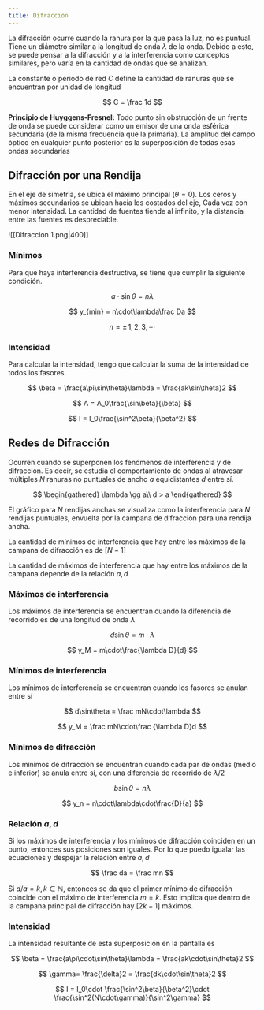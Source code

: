 ```yaml
---
title: Difracción
---
```


La difracción ocurre cuando la ranura por la que pasa la luz, no es puntual. Tiene un diámetro similar a la longitud de onda $\lambda$ de la onda. Debido a esto, se puede pensar a la difracción y a la interferencia como conceptos similares, pero varía en la cantidad de ondas que se analizan.

La constante o periodo de red $C$ define la cantidad de ranuras que se encuentran por unidad de longitud

$$
C = \frac 1d
$$

**Principio de Huyggens-Fresnel:** Todo punto sin obstrucción de un frente de onda se puede considerar como un emisor de una onda esférica secundaria (de la misma frecuencia que la primaria). La amplitud del campo óptico en cualquier punto posterior es la superposición de todas esas ondas secundarias

## Difracción por una Rendija

En el eje de simetría, se ubica el máximo principal $(\theta = 0)$. Los ceros y máximos secundarios se ubican hacia los costados del eje, Cada vez con menor intensidad. La cantidad de fuentes tiende al infinito, y la distancia entre las fuentes es despreciable.

![[Difraccion 1.png|400]]

### Mínimos

Para que haya interferencia destructiva, se tiene que cumplir la siguiente condición.

$$
a\cdot\sin\theta = n\lambda
$$

$$
y_{min} = n\cdot\lambda\frac Da
$$

$$
n = \pm\,1,2,3,\cdots
$$

### Intensidad

Para calcular la intensidad, tengo que calcular la suma de la intensidad de todos los fasores.

$$
\beta = \frac{a\pi\sin\theta}\lambda = \frac{ak\sin\theta}2
$$

$$
A = A_0\frac{\sin\beta}{\beta}
$$

$$
I = I_0\frac{\sin^2\beta}{\beta^2}
$$

## Redes de Difracción

Ocurren cuando se superponen los fenómenos de interferencia y de difracción. Es decir, se estudia el comportamiento de ondas al atravesar múltiples $N$ ranuras no puntuales de ancho $a$ equidistantes $d$ entre sí.

$$
\begin{gathered}
\lambda \gg a\\
d > a
\end{gathered}
$$

El gráfico para $N$ rendijas anchas se visualiza como la interferencia para $N$ rendijas puntuales, envuelta por la campana de difracción para una rendija ancha.

La cantidad de mínimos de interferencia que hay entre los máximos de la campana de difracción es de $[N-1]$

La cantidad de máximos de interferencia que hay entre los máximos de la campana depende de la relación $a,d$

### Máximos de interferencia

Los máximos de interferencia se encuentran cuando la diferencia de recorrido es de una longitud de onda $\lambda$

$$
d\sin\theta = m\cdot\lambda
$$

$$
y_M = m\cdot\frac{\lambda D}{d}
$$

### Mínimos de interferencia

Los mínimos de interferencia se encuentran cuando los fasores se anulan entre sí

$$
d\sin\theta = \frac mN\cdot\lambda
$$

$$
y_M = \frac mN\cdot\frac {\lambda D}d
$$

### Mínimos de difracción

Los mínimos de difracción se encuentran cuando cada par de ondas (medio e inferior) se anula entre sí, con una diferencia de recorrido de $\lambda/2$

$$
b\sin\theta = n\lambda
$$

$$
y_n = n\cdot\lambda\cdot\frac{D}{a}
$$

### Relación $a,d$

Si los máximos de interferencia y los mínimos de difracción coinciden en un punto, entonces sus posiciones son iguales. Por lo que puedo igualar las ecuaciones y despejar la relación entre $a,d$

$$
\frac da = \frac mn
$$

Si $d/a = k,\,k\in\mathbb{N}$, entonces se da que el primer mínimo de difracción coincide con el máximo de interferencia $m =k$. Esto implica que dentro de la campana principal de difracción hay $[2k-1]$ máximos.

### Intensidad

La intensidad resultante de esta superposición en la pantalla es

$$
\beta = \frac{a\pi\cdot\sin\theta}\lambda = \frac{ak\cdot\sin\theta}2
$$

$$
\gamma= \frac{\delta}2 =
\frac{dk\cdot\sin\theta}2
$$

$$
I = I_0\cdot
\frac{\sin^2\beta}{\beta^2}\cdot
\frac{\sin^2(N\cdot\gamma)}{\sin^2\gamma}
$$
